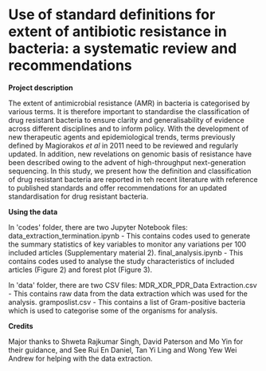 # Use of standard definitions for extent of antibiotic resistance in bacteria: a systematic review and recommendations
 
 **Project description**

 The extent of antimicrobial resistance (AMR) in bacteria is categorised by various terms. It is therefore important to standardise the classification of drug resistant bacteria to ensure clarity and generalisability of evidence across different disciplines and to inform policy. With the development of new therapeutic agents and epidemiological trends, terms previously defined by Magiorakos *et al* in 2011 need to be reviewed and  regularly updated. In addition, new revelations on genomic basis of resistance have been described owing to the advent of high-throughput next-generation sequencing. In this study, we present how the definition and classification of drug resistant bacteria are reported in teh recent literature with reference to published standards and offer recommendations for an updated standardisation for drug resistant bacteria.

**Using the data**

In 'codes' folder, there are two Jupyter Notebook files:
data_extraction_termination.ipynb - This contains codes used to generate the summary statistics of key variables to monitor any variations per 100 included articles (Supplementary material 2).
final_analysis.ipynb - This contains codes used to analyse the study characteristics of included articles (Figure 2) and forest plot (Figure 3). 

In 'data' folder, there are two CSV files:
MDR_XDR_PDR_Data Extraction.csv - This contains raw data from the data extraction which was used for the analysis.
gramposlist.csv - This contains a list of Gram-positive bacteria which is used to categorise some of the organisms for analysis. 

**Credits**

Major thanks to Shweta Rajkumar Singh, David Paterson and Mo Yin for their guidance, and See Rui En Daniel, Tan Yi Ling and Wong Yew Wei Andrew for helping with the data extraction. 